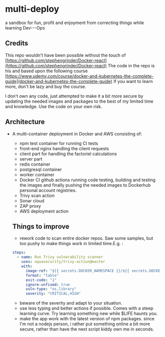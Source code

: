 # multi-deploy
a sandbox for fun, profit and enjoyment from correcting things while learning Dev---Ops
## Credits
This repo wouldn't have been possible without the touch of
[https://github.com/stephengrinder/Docker-react](https://github.com/stephengrinder/Docker-react)
The code in the repo is his and based upon the following
course
[https://www.udemy.com/course/docker-and-kubernetes-the-complete-guide](docker-and-kubernetes-the-complete-guide)
If you want to learn more, don't be lazy and buy the course.

I don't own any code, just attempted to make it a bit more secure by updating the needed images and packages to the best of my limited time and knowledge.
Use the code on your own risk.

## Architecture

- A multi-container deployment in Docker and AWS consisting of:
  - npm test container for running CI tests
  - front-end nginx handling the client requests
  - client part for handling the factoriel calculations
  - server part
  - redis container
  - postgresql container
  - worker container
  - Docker CI github actions running code testing, building and testing the images and finally pushing the needed images to Dockerhub personal account registries.
  - Trivy scan action
  - Sonar cloud
  - ZAP proxy
  - AWS deployment action

  ## Things to improve

  - rework code to scan entire docker repos. Saw some samples, but too pushy to make things work in limited time.E.g. :
  ```yaml
  steps:
    - name: Run Trivy vulnerability scanner
      uses: aquasecurity/trivy-action@master
      with:
        image-ref: "${{ secrets.DOCKER_NAMESPACE }}/${{ secrets.DOCKER_REPOSITORY }}:sha-XXXXXX"
        format: "table"
        exit-code: "1"
        ignore-unfixed: true
        vuln-type: "os,library"
        severity: "CRITICAL,HIGH"
  ```
    - beware of the severity and adapt to your situation.
  - use less typing and better actions if possible. Comes with a steep learning curve. Try learning something new while $LIFE haunts you.
  - make the app work with the latest version of npm packages. since I'm not a nodejs person, i rather put something online a bit more secure, rather than have the next script kiddy own me in seconds.


